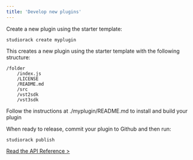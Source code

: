```yaml
---
title: 'Develop new plugins'
---
```


Create a new plugin using the starter template:

    studiorack create myplugin

This creates a new plugin using the starter template with the following structure:

    /folder
        /index.js
        /LICENSE
        /README.md
        /src
        /vst2sdk
        /vst3sdk


Follow the instructions at ./myplugin/README.md to install and build your plugin

When ready to release, commit your plugin to Github and then run:

    studiorack publish

[Read the API Reference &gt;](/docs/06-command-line)
